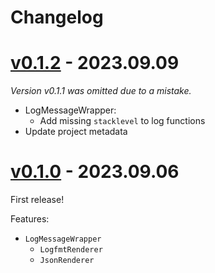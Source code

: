 # Changelog

# [v0.1.2] - 2023.09.09

[v0.1.2]: https://github.com/a-was/logdog.py/compare/v0.1.0...v0.1.2

*Version v0.1.1 was omitted due to a mistake.*

- LogMessageWrapper:
    - Add missing `stacklevel` to log functions
- Update project metadata


# [v0.1.0] - 2023.09.06

[v0.1.0]: https://github.com/a-was/logdog.py/releases/tag/v0.1.0

First release!

Features:

- `LogMessageWrapper`
    - `LogfmtRenderer`
    - `JsonRenderer`
